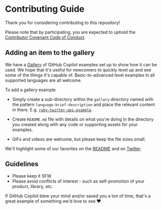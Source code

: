 # Contributing Guide

Thank you for considering contributing to this repository!

Please note that by participating, you are expected to uphold the [Contributor Covenant Code of Conduct](CODE_OF_CONDUCT.md).

## Adding an item to the gallery

We have a [Gallery](gallery) of GitHub Copilot examples set up to show how it can be used. We hope that it's useful for newcomers to quickly level up and see some of the things it's capable of. Basic-to-advanced level examples in all supported languages are all welcome. 

To add a gallery example

* Simply create a sub-directory within the `gallery` directory named with the pattern `language-brief-description` and place the relevant content in there. E.g. [`ruby-twitter-api-example`](gallery/ruby-twitter-api-example).

* Create `README.md` file with details on what you're doing in the directory you created along with any code or supporting assets for your examples.

* GIFs and videos are welcome, but please keep the file sizes small.

We'll highlight some of our favorites on the [README](/gallery/README.md) and on [Twitter](https://twitter.com/github).

## Guidelines

* Please keep it SFW.
* Please avoid conflicts of interest - such as self-promotion of your product, library, etc.

If GitHub Copilot blew your mind and/or saved you a ton of time, that's a great example of something we'd love to see ❤️
